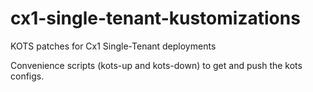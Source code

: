 # cx1-single-tenant-kustomizations
KOTS patches for Cx1 Single-Tenant deployments

Convenience scripts (kots-up and kots-down) to get and push the kots configs.
